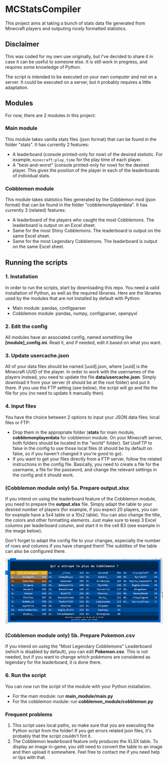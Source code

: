 
# MCStatsCompiler

This project aims at taking a bunch of stats data file generated from Minecraft players and outputing nicely formatted statistics.

## Disclaimer

This was coded for my own use originally, but I've decided to share it in case it can be useful to someone else. It is still work in progress, and requires some knowledge of Python.

The script is intended to be executed on your own computer and not on a server. It could be executed on a server, but it probably requires a little adaptation.


## Modules
For now, there are 2 modules in this project:

### Main module
This module takes vanilla stats files (json format) that can be found in the folder "stats". It has currently 2 features: 
- A leaderboard (console printed-only for now) of the desired statistic. For example, `minecraft:play_time` for the play time of each player.
- A "best-and-worst" (console printed-only for now) for the desired player. This gives the position of the player in each of the leaderboards of individual stats.

### Cobblemon module
This module takes statistics files generated by the Cobblemon mod (json format) that can be found in the folder "cobblemonplayerdata". It has currently 3 (related) features:
- A leaderboard of the players who caught the most Cobblemons. The leaderboard is output on an Excel sheet.
- Same for the most Shiny Cobblemons. The leaderboard is output on the same Excel sheet.
- Same for the most Legendary Cobblemons. The leaderboard is output on the same Excel sheet.


## Running the scripts

### 1. Installation
In order to run the scripts, start by downloading this repo. You need a valid installation of Python, as well as the required libraries. Here are the libraries used by the modules that are not installed by default with Python:
- Main module: pandas, configparser
- Cobblemon module: pandas, numpy, configparser, openpyxl

### 2. Edit the config
All modules have an associated config, named something like **[module]_config.ini**.
Read it, and if needed, edit it based on what you want.

### 3. Update usercache.json
All of your data files should be named [uuid].json, where [uuid] is the Minecraft UUID of the player. In order to work with the usernames of the players instead, you need to update the file **data/usercache.json**. Simply download it from your server (it should be at the root folder) and put it there. If you use the FTP setting (see below), the script will go and file the file for you (no need to update it manually then).

### 4. Input files 
You have the choice between 2 options to input your JSON data files: local files or FTP:
- Drop them in the appropriate folder (**stats** for main module, **cobblemonplayerdata** for cobblemon module. On your Minecraft server, both folders should be located in the "world" folder). Set UseFTP to false in the config to use those local files (it should be by default on false, so if you haven't changed it you're good to go).
- If you want to get your files directly from a FTP server, follow the related instructions in the config file. Basically, you need to create a file for the username, a file for the password, and change the relevant settings in the config and it should work.

### (Cobblemon module only) 5a. Prepare output.xlsx
If you intend on using the leaderboard feature of the Cobblemon module, you need to prepare the **output.xlsx** file. Simply adapt the table to your desired number of players (for example, if you expect 20 players, you can for example have a 5x4 table or a 10x2 table). You can also change the title, the colors and other formatting elements. Just make sure to keep 3 Excel columns per leaderboard column, and start it in the cell B3 (see example in the image below).

Don't forget to adapt the config file to your changes, especially the number of rows and columns if you have changed them! The subtitles of the table can also be configured there.

![Cobblemon example](images/cobblemon_example.PNG)

### (Cobblemon module only) 5b. Prepare Pokemon.csv
If you intend on using the "Most Legendary Cobblemons" Leaderboard (which is disabled by default), you can edit **Pokemon.csv**. This is not needed, but if you want to change which pokémons are considered as legendary for the leaderboard, it is done there.

### 6. Run the script
You can now run the script of the module with your Python installation.
- For the main module: run **main_module/main.py**
- For the cobblemon module: run **cobblemon_module/cobblemon.py**

### Frequent problems
1. This script uses local paths, so make sure that you are executing the Python script from the folder! If you get errors related json files, it's probably that the script couldn't fint it.
2. The Cobblemon leaderboard feature only produces the XLSX table. To display an image in-game, you still need to convert the table to an image and then upload it somewhere. Feel free to contact me if you need help or tips with that.
